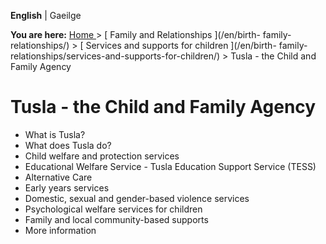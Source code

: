 **English** |  Gaeilge 

**You are here:** [ Home ](/en/) > [ Family and Relationships ](/en/birth-
family-relationships/) > [ Services and supports for children ](/en/birth-
family-relationships/services-and-supports-for-children/) > Tusla - the Child
and Family Agency

#  Tusla - the Child and Family Agency

  * What is Tusla? 
  * What does Tusla do? 
  * Child welfare and protection services 
  * Educational Welfare Service - Tusla Education Support Service (TESS) 
  * Alternative Care 
  * Early years services 
  * Domestic, sexual and gender-based violence services 
  * Psychological welfare services for children 
  * Family and local community-based supports 
  * More information 

